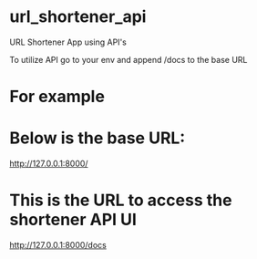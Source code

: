 # url_shortener_api
URL Shortener App using API's

To utilize API go to your env and append /docs to the base URL

# For example
# Below is the base URL:
http://127.0.0.1:8000/ 

# This is the URL to access the shortener API UI
http://127.0.0.1:8000/docs

